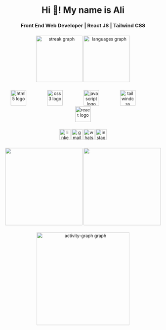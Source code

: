 <h1 align="center">Hi 👋! My name is Ali</h1>

###

<h3 align="center">Front End Web Developer | React JS | Tailwind CSS</h3>

###

<div align="center">
  <img src="https://streak-stats.demolab.com?user=Ali-mohamed10&locale=en&mode=daily&theme=dracula&hide_border=false&border_radius=5&order=3" height="150" alt="streak graph"  />
  <img src="https://github-readme-stats.vercel.app/api/top-langs?username=Ali-mohamed10&locale=en&hide_title=false&layout=compact&card_width=320&langs_count=5&theme=dracula&hide_border=false&order=2" height="150" alt="languages graph"  />
</div>

###

<div align="center">
  <img src="https://cdn.jsdelivr.net/gh/devicons/devicon/icons/html5/html5-original.svg" height="50" alt="html5 logo"  />
  <img width="60" />
  <img src="https://cdn.jsdelivr.net/gh/devicons/devicon/icons/css3/css3-original.svg" height="50" alt="css3 logo"  />
  <img width="60" />
  <img src="https://cdn.jsdelivr.net/gh/devicons/devicon/icons/javascript/javascript-original.svg" height="50" alt="javascript logo"  />
  <img width="60" />
  <img src="https://skillicons.dev/icons?i=tailwind" height="50" alt="tailwindcss logo"  />
  <img width="60" />
  <img src="https://cdn.jsdelivr.net/gh/devicons/devicon/icons/react/react-original.svg" height="50" alt="react logo"  />
</div>

###

<div align="center">
  <img src="https://img.shields.io/static/v1?message=LinkedIn&logo=linkedin&label=&color=0077B5&logoColor=white&labelColor=&style=for-the-badge" height="35" alt="linkedin logo"  />
  <img src="https://img.shields.io/static/v1?message=Gmail&logo=gmail&label=&color=D14836&logoColor=white&labelColor=&style=for-the-badge" height="35" alt="gmail logo"  />
  <img src="https://img.shields.io/static/v1?message=Whatsapp&logo=whatsapp&label=&color=25D366&logoColor=white&labelColor=&style=for-the-badge" height="35" alt="whatsapp logo"  />
  <img src="https://img.shields.io/static/v1?message=Instagram&logo=instagram&label=&color=E4405F&logoColor=white&labelColor=&style=for-the-badge" height="35" alt="instagram logo"  />
</div>

###

<img align="right" height="250" src="https://media.giphy.com/media/v1.Y2lkPTc5MGI3NjExcWFmcms5a2tpM3lvaGlieTkxMGxkbnB6Znh5Njg2dHpta2QyeXlteCZlcD12MV9naWZzX3NlYXJjaCZjdD1n/78XCFBGOlS6keY1Bil/giphy.gif"  />

###

<div align="left">
  <img height="250" src="https://media.giphy.com/media/v1.Y2lkPWVjZjA1ZTQ3c3RnMXV0bHNhb3c4anFqOHU5NDIzcmtydzZ5OGc2dmN3cmJleTVuNiZlcD12MV9naWZzX3NlYXJjaCZjdD1n/349qKnoIBHK1i/giphy.gif"  />
</div>

###

<div align="center">
  <img src="https://github-readme-activity-graph.vercel.app/graph?username=Ali-mohamed10&radius=16&theme=react&area=true&order=5" height="300" alt="activity-graph graph"  />
</div>

###
